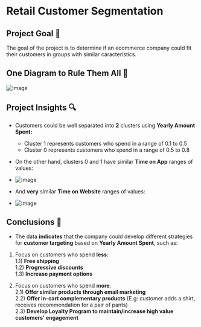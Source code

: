 # Retail Customer Segmentation
## Project Goal 🎯
The goal of the project is to determine if an ecommerce company could fit their customers in groups with similar caracteristics.

## One Diagram to Rule Them All 💍
![image](https://user-images.githubusercontent.com/18537100/154819801-76578b91-4917-4a12-8055-74dd187aaad7.png)

## Project Insights 🔍
* Customers could be well separated into __2__ clusters using __Yearly Amount Spent:__
  * Cluster 1 represents customers who spend in a range of 0.1 to 0.5
  * Cluster 0 represents customers who spend in a range of 0.5 to 0.8


* On the other hand, clusters 0 and 1 have similar __Time on App__ ranges of values:
* ![image](https://user-images.githubusercontent.com/18537100/154820535-71bf2539-f3dd-40f1-929b-cf45fcecfd19.png)


* And __very__ similar __Time on Website__ ranges of values:
* ![image](https://user-images.githubusercontent.com/18537100/154820574-a018a01c-bfe8-471b-9ddd-34b9f07b3464.png)


## Conclusions 💯
* The data __indicates__ that the company could develop different strategies for __customer targeting__ based on __Yearly Amount Spent__, such as:
 1) Focus on customers who spend __less__:  
    1.1) __Free shipping__  
    1.2) __Progressive discounts__  
    1.3) __Increase payment options__  
 
 2) Focus on customers who spend __more__:  
  2.1) __Offer similar products through email marketing__  
  2.2) __Offer in-cart complementary products__ (E.g: customer adds a shirt, receives recommendation for a pair of pants)  
  2.3) __Develop Loyalty Program to maintain/increase high value customers' engagement__
